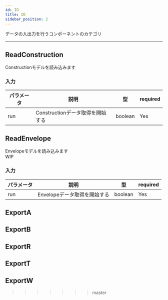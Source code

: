```yaml
---
id: IO
title: IO
sidebar_position: 2
---
```

データの入出力を行うコンポーネントのカテゴリ

---

## ReadConstruction  
Constructionモデルを読み込みます  

### 入力  
| パラメータ  | 説明                             | 型                    | required | 
| --------- | -------------------------------- | --------------------- | -------- | 
| run     | Constructionデータ取得を開始する     | boolean | Yes      | 

## ReadEnvelope  
Envelopeモデルを読み込みます  
WIP  

### 入力  
| パラメータ  | 説明                             | 型                    | required | 
| --------- | -------------------------------- | --------------------- | -------- | 
| run     | Envelopeデータ取得を開始する     | boolean | Yes      | 

## ExportA  

## ExportB  

## ExportR  

## ExportT  

## ExportW  
>>>>>>> master
